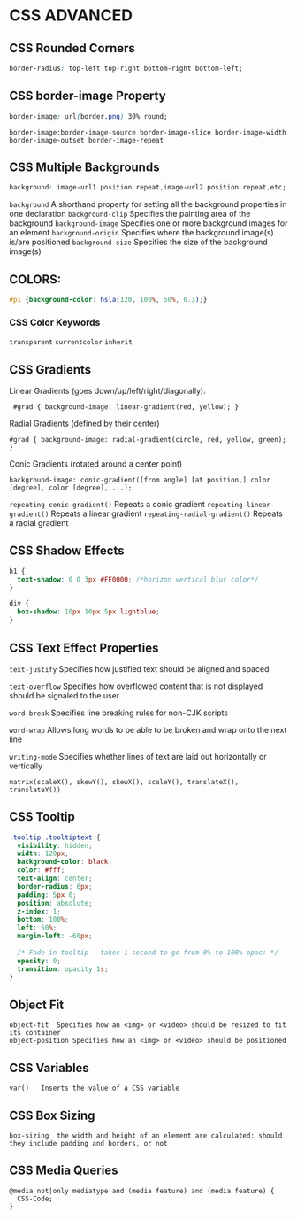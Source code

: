 # CSS ADVANCED

## CSS Rounded Corners
```css
border-radius: top-left top-right bottom-right bottom-left;
```
## CSS border-image Property

```css
border-image: url(border.png) 30% round;
```
`border-image:border-image-source border-image-slice border-image-width border-image-outset border-image-repeat`

## CSS Multiple Backgrounds
```css
background: image-url1 position repeat,image-url2 position repeat,etc;
```
`background`	A shorthand property for setting all the background properties in one declaration
`background-clip`	Specifies the painting area of the background
`background-image`	Specifies one or more background images for an element
`background-origin`	Specifies where the background image(s) is/are positioned
`background-size`	Specifies the size of the background image(s)

## COLORS:
``` css
#p1 {background-color: hsla(120, 100%, 50%, 0.3);} 
```
### CSS Color Keywords
`transparent`
`currentcolor`
`inherit`

## CSS Gradients

Linear Gradients (goes down/up/left/right/diagonally):

`
#grad {
  background-image: linear-gradient(red, yellow);
}`

Radial Gradients (defined by their center)

`
#grad {
  background-image: radial-gradient(circle, red, yellow, green);
}
`

Conic Gradients (rotated around a center point)

`
background-image: conic-gradient([from angle] [at position,] color [degree], color [degree], ...);
`

`repeating-conic-gradient()`	Repeats a conic gradient
`repeating-linear-gradient()`	Repeats a linear gradient
`repeating-radial-gradient()`	Repeats a radial gradient

## CSS Shadow Effects
```css 
h1 {
  text-shadow: 0 0 3px #FF0000; /*horizon vertical blur color*/
}

div {
  box-shadow: 10px 10px 5px lightblue;
}

```

## CSS Text Effect Properties

`text-justify`	Specifies how justified text should be aligned and spaced

`text-overflow`	Specifies how overflowed content that is not displayed should be signaled to the user

`word-break`	Specifies line breaking rules for non-CJK scripts

`word-wrap`	Allows long words to be able to be broken and wrap onto the next line

`writing-mode`	Specifies whether lines of text are laid out horizontally or vertically

`matrix(scaleX(), skewY(), skewX(), scaleY(), translateX(), translateY())`

## CSS Tooltip
```css
.tooltip .tooltiptext {
  visibility: hidden;
  width: 120px;
  background-color: black;
  color: #fff;
  text-align: center;
  border-radius: 6px;
  padding: 5px 0;
  position: absolute;
  z-index: 1;
  bottom: 100%;
  left: 50%;
  margin-left: -60px;
  
  /* Fade in tooltip - takes 1 second to go from 0% to 100% opac: */
  opacity: 0;
  transition: opacity 1s;
}
```

## Object Fit
```
object-fit	Specifies how an <img> or <video> should be resized to fit its container
object-position	Specifies how an <img> or <video> should be positioned
```

## CSS Variables
```
var()	Inserts the value of a CSS variable
```

## CSS Box Sizing
```
box-sizing	the width and height of an element are calculated: should they include padding and borders, or not
```

## CSS Media Queries
```
@media not|only mediatype and (media feature) and (media feature) {
  CSS-Code;
}
```

